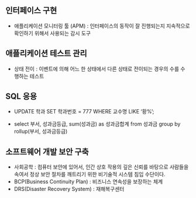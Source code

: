 ## 인터페이스 구현
- 애플리케이션 모니터링 툴 (APM) : 인터페이스의 동작이 잘 진행되는지 지속적으로 확인하기 위해서 사용되는 감시 도구



## 애플리케이션 테스트 관리
- 상태 전이 : 이벤트에 의해 어느 한 상태에서 다른 상태로 전이되는 경우의 수를 수행하는 테스트

## SQL 응용
- UPDATE 학과
  SET 학과번호 = 777
  WHERE 교수명 LIKE ‘황%’;
  
- select 부서, 성과금등급, sum(성과금) as 성과금합계
  from 성과금
  group by rollup(부서, 성과금등급)

## 소프트웨어 개발 보안 구축
- 사회공학 : 컴퓨터 보안에 있어서, 인간 상호 작용의 깊은 신뢰를 바탕으로 사람들을 속여서 정상 보안 절차를 깨트리기 위한 비기술적 시스템 침입 수단이다.
- BCP(Business Continuity Plan) : 비즈니스 연속성을 보장하는 체계
- DRS(Disaster Recovery System) : 재해복구센터
